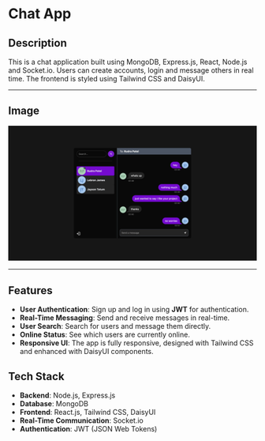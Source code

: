 # Chat App

## Description  
This is a chat application built using MongoDB, Express.js, React, Node.js and Socket.io. Users can create accounts, login and message others in real time. The frontend is styled using Tailwind CSS and DaisyUI.

---

## Image  
![Chat Screenshot](./chat-screenshot.png)

---

## Features
 - **User Authentication**: Sign up and log in using **JWT** for authentication.
 - **Real-Time Messaging**: Send and receive messages in real-time.
 - **User Search**: Search for users and message them directly.
 - **Online Status**: See which users are currently online.
 - **Responsive UI**: The app is fully responsive, designed with Tailwind CSS and enhanced with DaisyUI components.

## Tech Stack
 - **Backend**: Node.js, Express.js
 - **Database**: MongoDB
 - **Frontend**: React.js, Tailwind CSS, DaisyUI
 - **Real-Time Communication**: Socket.io
 - **Authentication**: JWT (JSON Web Tokens)
